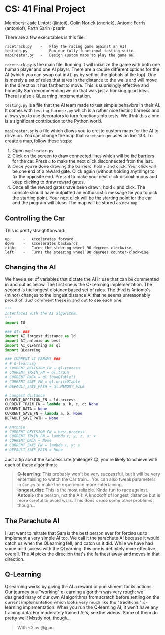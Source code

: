 # CS: 41 Final Project
Members: Jade Lintott (jlintott), Colin Norick (cnorick), Antonio Ferris (antoniof), Parth Sarin (psarin)

There are a few executables in this file:

```
racetrack.py	-	Play the racing game against an AI!
testing.py		-	Run our fully-functional testing suite.
mapCreator.py	-	Design custom maps to play the game on.
```

`racetrack.py` is the main file. Running it will initialize the game with both one human player and one AI player. There are a couple different options for the AI (which you can swap out in `AI.py` by setting the globals at the top). One is merely a set of rules that takes in the distance to the walls and will move in the direction it has farthest to move. This is suprisingly effective and honestly Sam recommending we do that was just a honking good idea. There is also a QLearning implementation.

`testing.py` is a file that the AI team made to test simple behaviors in their AI. It comes with `testing_harness.py` which is a rather nice testing harness and allows you to use decorators to turn functions into tests. We think this alone is a significant contribution to the Python world.

`mapCreator.py` is a file which allows you to create custom maps for the AI to drive on. You can change the map that `racetrack.py` uses on line 133. To create a map, follow these steps:

1. Open `mapCreator.py`
2. Click on the screen to draw connected lines which will be the barriers for the car. Press `d` to make the next click disconnected from the last.
3. Once you're done drawing the barriers, hold `r` and click. Your click will be one end of a reward gate. Click again (without holding anything) to fix the opposite end. Press `d` to make your next click discontinuous and keep clicking to draw reward gates.
4. Once all the reward gates have been drawn, hold `q` and click. The console should have outputted an enthusiastic message for you to pick the starting point. Your next click will be the starting point for the car and the program will close. The map will be stored as `new.map`.

## Controlling the Car
This is pretty straightforward:

```
up		-	Accelerates forward
down	-	Accelerates backwards
right	-	Turns the steering wheel 90 degrees clockwise
left	-	Turns the steering wheel 90 degrees counter-clockwise
```

## Changing the AI
We have a set of variables that dictate the AI in use that can be commented in and out as below. The first one is the Q-Learning implementation. The second is the longest distance based set of rules. The third is Antonio's (minor) changes to the longest distance AI that he seems unreasonably proud of. Just comment these in and out to see each one.

```python
"""
Interfaces with the AI algorithm.
"""
import IO

### AIs ###
import AI_longest_distance as ld
import AI_antonio as best
import AI_QLearning as ql
import QLearning

### CURRENT AI PARAMS ###
# # Q-learning
# CURRENT_DECISION_FN = ql.process
# CURRENT_TRAIN_FN = ql.train
# CURRENT_DATA = ql.loadQTable()
# CURRENT_SAVE_FN = ql.writeQTable
# DEFAULT_SAVE_PATH = ql.MEMORY_FILE

# Longest distance
CURRENT_DECISION_FN = ld.process
CURRENT_TRAIN_FN = lambda a, b, c, d: None
CURRENT_DATA = None
CURRENT_SAVE_FN = lambda a, b: None
DEFAULT_SAVE_PATH = None

# Antonio
# CURRENT_DECISION_FN = best.process
# CURRENT_TRAIN_FN = lambda x, y, z, a: x
# CURRENT_DATA = None
# CURRENT_SAVE_FN = lambda x, y: x
# DEFAULT_SAVE_PATH = None
```

Just a tip about the success rate (mileage? 😉) you're likely to achieve with each of these algorithms:


>**Q-learning**: This probably won't be very successful, but it will be very entertaining to watch the Car train... You can also tweak parameters in `Car.py` to make the experience more entertaining.  
>**longest_dist**: This is the most reliable. Kinda fun to race against.  
>**Antonio** (the person, not the AI): A knockoff of longest_distance but is more careful to avoid walls. This does cause some other problems though...


## The Parachute AI

I just want to reitrate that Sam is the best person ever for forcing us to implement a very simple AI too. We call it the parachute AI because it would catch us when the QLearning fell, and catch us it did. While we have had some mild sucess with the QLearning, this one is definitely more effective overall. The AI picks the direction that's the farthest away and moves in that direction.

## Q-Learning

Q-learning works by giving the AI a reward or punishment for its actions. Our journey to a "working" q-learning algorithm was very rough; we designed many of our own AI algorithms from scratch before settling on the current implementation which looks very much like the "traditional" q-learning implementation. When you run the Q-learning AI, it won't have any training data. For moderately trained AI's, see the videos. Some of them do pretty well! Mostly not, though...

> With <3 by @jpac